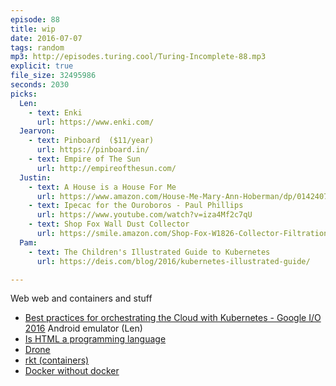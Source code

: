 ```yaml
---
episode: 88
title: wip
date: 2016-07-07
tags: random
mp3: http://episodes.turing.cool/Turing-Incomplete-88.mp3
explicit: true
file_size: 32495986
seconds: 2030
picks:
  Len:
    - text: Enki
      url: https://www.enki.com/
  Jearvon:
    - text: Pinboard  ($11/year)
      url: https://pinboard.in/
    - text: Empire of The Sun
      url: http://empireofthesun.com/
  Justin:
    - text: A House is a House For Me
      url: https://www.amazon.com/House-Me-Mary-Ann-Hoberman/dp/0142407739
    - text: Ipecac for the Ouroboros - Paul Phillips
      url: https://www.youtube.com/watch?v=iza4Mf2c7qU
    - text: Shop Fox Wall Dust Collector
      url: https://smile.amazon.com/Shop-Fox-W1826-Collector-Filtration/dp/B00AU0FZPA/
  Pam:
    - text: The Children's Illustrated Guide to Kubernetes
      url: https://deis.com/blog/2016/kubernetes-illustrated-guide/

---
```


Web web and containers and stuff

* [Best practices for orchestrating the Cloud with Kubernetes - Google I/O 2016](https://www.youtube.com/watch?v=21hXNReWsUU)
Android emulator (Len)
* [Is HTML a programming language](https://youtu.be/4A2mWqLUpzw)
* [Drone](https://github.com/drone/drone)
* [rkt (containers)](https://github.com/coreos/rkt)
* [Docker without docker](https://github.com/ChimeraCoder/docker-without-docker)
